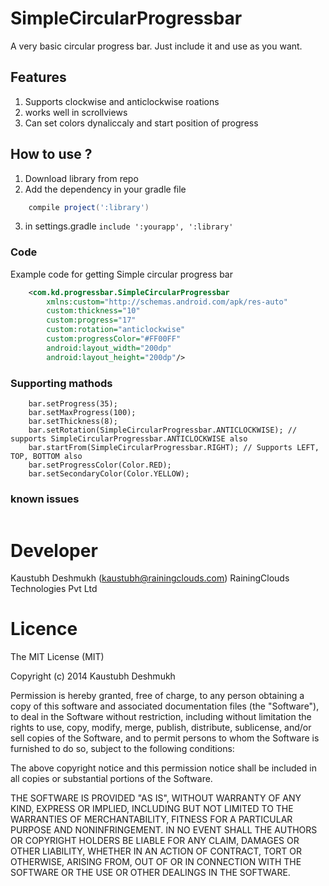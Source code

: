 SimpleCircularProgressbar
=========================

A very basic circular progress bar. Just include it and use as you want.

## Features

1. Supports clockwise and anticlockwise roations
2. works well in scrollviews
3. Can set colors dynaliccaly and start position of progress

## How to use ?

1. Download library from repo
2. Add the dependency in your gradle file
```gradle
    compile project(':library')
```
3. in settings.gradle 
```include ':yourapp', ':library'```

### Code
Example code for getting Simple circular progress bar
```xml
    <com.kd.progressbar.SimpleCircularProgressbar
        xmlns:custom="http://schemas.android.com/apk/res-auto"
        custom:thickness="10"
        custom:progress="17"
        custom:rotation="anticlockwise"
        custom:progressColor="#FF00FF"
        android:layout_width="200dp"
        android:layout_height="200dp"/>
```

### Supporting mathods 
``` SimpleCircularProgressbar bar = (SimpleCircularProgressbar) findViewById(R.id.view);
    bar.setProgress(35);
    bar.setMaxProgress(100);
    bar.setThickness(8);
    bar.setRotation(SimpleCircularProgressbar.ANTICLOCKWISE); // supports SimpleCircularProgressbar.ANTICLOCKWISE also
    bar.startFrom(SimpleCircularProgressbar.RIGHT); // Supports LEFT, TOP, BOTTOM also
    bar.setProgressColor(Color.RED);
    bar.setSecondaryColor(Color.YELLOW);
```

### known issues
``` right now does not support rotation changes 
```

# Developer

Kaustubh Deshmukh (kaustubh@rainingclouds.com)
RainingClouds Technologies Pvt Ltd

# Licence 

The MIT License (MIT)

Copyright (c) 2014 Kaustubh Deshmukh

Permission is hereby granted, free of charge, to any person obtaining a copy of this software and associated documentation files (the "Software"), to deal in the Software without restriction, including without limitation the rights to use, copy, modify, merge, publish, distribute, sublicense, and/or sell copies of the Software, and to permit persons to whom the Software is furnished to do so, subject to the following conditions:

The above copyright notice and this permission notice shall be included in all copies or substantial portions of the Software.

THE SOFTWARE IS PROVIDED "AS IS", WITHOUT WARRANTY OF ANY KIND, EXPRESS OR IMPLIED, INCLUDING BUT NOT LIMITED TO THE WARRANTIES OF MERCHANTABILITY, FITNESS FOR A PARTICULAR PURPOSE AND NONINFRINGEMENT. IN NO EVENT SHALL THE AUTHORS OR COPYRIGHT HOLDERS BE LIABLE FOR ANY CLAIM, DAMAGES OR OTHER LIABILITY, WHETHER IN AN ACTION OF CONTRACT, TORT OR OTHERWISE, ARISING FROM, OUT OF OR IN CONNECTION WITH THE SOFTWARE OR THE USE OR OTHER DEALINGS IN THE SOFTWARE.

